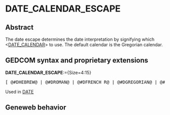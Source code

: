 ﻿<!-- licence GPL V2, cf https://github.com/TitiFix/geneweb -->
# DATE_CALENDAR_ESCAPE
## Abstract
The date escape determines the date interpretation by signifying which &lt;<a href=Ged.DATE_CALENDAR.md>DATE_CALENDAR</a>&gt; to use.
The default calendar is the Gregorian calendar.


## GEDCOM syntax and proprietary extensions

**DATE_CALENDAR_ESCAPE**:={Size=4:15}
<pre>
[ @#DHEBREW@ | @#DROMAN@ | @#DFRENCH R@ | @#DGREGORIAN@ | @#DJULIAN@ | @#DUNKNOWN@ ]
</pre>
Used in <a href=Ged.DATE.md>DATE</a><br />


## Geneweb behavior


